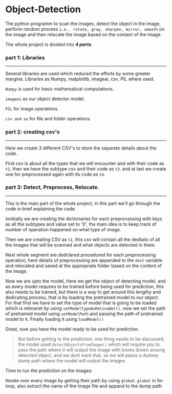 # **Object-Detection**

The python programm to scan the images, detect the object in the image, perform random process  `i.e.. rotate, gray, sharpen, mirror, smooth` on the image and then relocate the image based on the contant of the image.


The whole project is divided into ***4 parts***. 



### part 1: Libraries
---

Several libraries are used which reduced the efforts by some greater margine. Libraries as Numpy, matplotlib, imageai, csv, PIL where used.

`Numpy` is used for basic mathematical computations.

`imageai` as our object detector model.

`PIL` for image operations.

`csv and os` for file and folder operations.


### part 2: creating csv's
---

Here we create 3 different CSV's to store the separete details about the code.

First csv is about all the types that we will encounter and with their code as `t2`, then we have the subtype csv and their code as `t3`. and at last we create one for preprocessed again with its code as `t4`.


### part 3: Detect, Preprocess, Relocate.
---

This is the main part of the whole project, in this part we'll go through the code in brief explaining the code.

Innitially we are creating the dictionaries for each preprocessing with keys as all the subtypes and value set to '0', the main idea is to keep track of number of operation happened on what type of image.

Then we are creating CSV as `t1`, this csv will contain all the dedtails of all the images that will be scanned and what objects are detected in them.

Next whole segment are dedclared procedured for each preprocessing operation, here details of preprocessing are appanded to the `dest` variable and relocated and saved at the appropriate folder based on the content of the image.

Now we are upto the model, Here we get the object of detecting model, and as every model requires to be trained before being used for prediction, this also needs to be trained, but there is a way to get around this lengthy and dedicating process, 
that is by loading the pretrained model to our object. For that first we have to set the type of model that is going to be loaded which is retinanet by using `setModelTypeAsRetinaNet()`. now we set the path of pretrained model using `setModelPath` and passing the path of pretrained model to it.
Finally loading it using `loadModel()`

Great, now you have the model ready to be used for prediction.

> But before getting to the prediction, one thing needs to be discussed, the model used `detectObjectsFromImage()` which will require you to pass the path where it will output the image with boxes drown aroung detected object,
and we dont want that, so we will passs a dummy dump path where the model will output the images

Time to run the prediction on the images:

Iterate over every image by getting their path by using `global.global` in for loop, also extract the name of the image file and appand to the dump path
